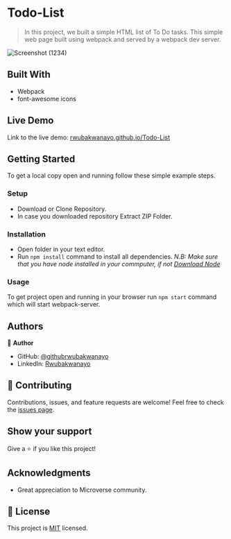 # Todo-List

> In this project, we built a simple HTML list of To Do tasks. This simple web page  built using webpack and served by a webpack dev server.

![Screenshot (1234)](https://user-images.githubusercontent.com/68381641/165778410-7eda360c-4382-4a8b-87ec-40525a1d66e0.png)

## Built With

- Webpack
- font-awesome icons

## Live Demo

Link to the live demo: [rwubakwanayo.github.io/Todo-List](https://rwubakwanayo.github.io/Todo-List/dist)

## Getting Started

To get a local copy open and running follow these simple example steps.

### Setup

- Download or Clone Repository.
- In case you downloaded repository Extract ZIP Folder.

### Installation

- Open folder in your text editor.
- Run `npm install` command to install all dependencies.
  _N.B: Make sure that you have node installed in your commputer, if not [Download Node](https://nodejs.org/en/)_

### Usage

To get project open and running in your browser run `npm start` command which will start webpack-server.

## Authors

:bust_in_silhouette: **Author**

- GitHub: [@githubrwubakwanayo](https://github.com/RWUBAKWANAYO)
- LinkedIn: [Rwubakwanayo](https://www.linkedin.com/in/rwubakwanayo-olivier)

## :handshake: Contributing

Contributions, issues, and feature requests are welcome!
Feel free to check the [issues page](../../issues/).

## Show your support

Give a :star:️ if you like this project!

## Acknowledgments

- Great appreciation to Microverse community.

## :memo: License

This project is [MIT](./MIT.md) licensed.
